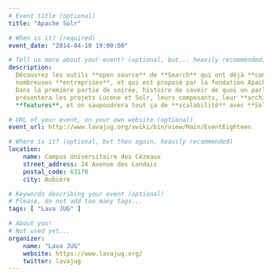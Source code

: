 ```yaml
---
# Event title (optional)
title: "Apache Solr"

# When is it? (required)
event_date: "2014-04-10 19:00:00"

# Tell us more about your event! (optional, but... heavily recommended)
description:
  Découvrez les outils **open source** de **Search** qui ont déjà **convaincu** de
  nombreuses **entreprises**, et qui est proposé par la fondation Apache &#58; **Lucene / Solr**.
  Dans la première partie de soirée, histoire de savoir de quoi on parle, Aurélien vous
  présentera les projets Lucene et Solr, leurs composants, leur **architecture**, leurs
  **features**, et on saupoudrera tout ça de **scalabilité** avec **SolrCloud**.

# URL of your event, on your own website (optional)
event_url: http://www.lavajug.org/xwiki/bin/view/Main/EventEighteen

# Where is it? (optional, but then again, heavily recommended)
location:
    name: Campus Universitaire des Cézeaux
    street_address: 24 Avenue des Landais
    postal_code: 63170
    city: Aubière

# Keywords describing your event (optional)
# Please, do not add too many tags...
tags: [ "Lava JUG" ]

# About you!
# Not used yet...
organizer:
    name: "Lava JUG"
    website: https://www.lavajug.org/
    twitter: lavajug
---
```

